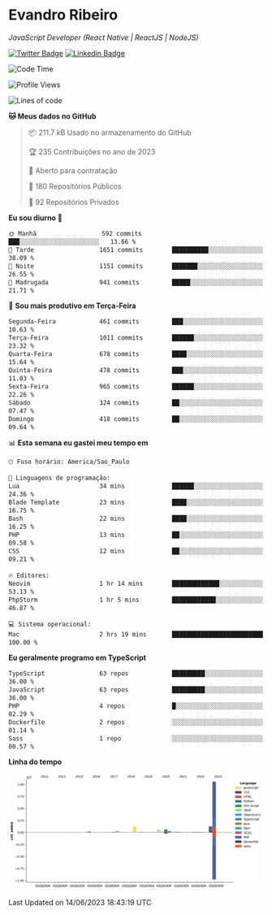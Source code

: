 # Evandro **Ribeiro**

*JavaScript Developer (React Native | ReactJS | NodeJS)*

[![Twitter Badge](https://img.shields.io/badge/-@ribeiroevandro-201B2D?style=flat-square&labelColor=201B2D&logo=twitter&logoColor=white&link=https://twitter.com/ribeiroevandro)](https://twitter.com/ribeiroevandro) 
[![Linkedin Badge](https://img.shields.io/badge/-Evandro%20Ribeiro-201B2D?style=flat-square&logo=Linkedin&logoColor=white&link=https://www.linkedin.com/in/ribeiroevandro)](https://www.linkedin.com/in/ribeiroevandro) 


<!--START_SECTION:waka-->
![Code Time](http://img.shields.io/badge/Code%20Time-3%2C221%20hrs%2049%20mins-blue)

![Profile Views](http://img.shields.io/badge/Visualizac%C3%B5es%20do%20perfil-0-blue)

![Lines of code](https://img.shields.io/badge/Desde%20o%20Hello%20World%20eu%20escrevi-15.0%20million%20linhas%20de%20c%C3%B3digo-blue)

**🐱 Meus dados no GitHub** 

> 📦 211.7 kB Usado no armazenamento do GitHub 
 > 
> 🏆 235 Contribuições no ano de 2023
 > 
> 💼 Aberto para contratação
 > 
> 📜 180 Repositórios Públicos 
 > 
> 🔑 92 Repositórios Privados 
 > 
**Eu sou diurno 🐤** 

```text
🌞 Manhã                  592 commits         ███░░░░░░░░░░░░░░░░░░░░░░   13.66 % 
🌆 Tarde                  1651 commits        ██████████░░░░░░░░░░░░░░░   38.09 % 
🌃 Noite                  1151 commits        ███████░░░░░░░░░░░░░░░░░░   26.55 % 
🌙 Madrugada              941 commits         █████░░░░░░░░░░░░░░░░░░░░   21.71 % 
```
📅 **Sou mais produtivo em Terça-Feira** 

```text
Segunda-Feira            461 commits         ███░░░░░░░░░░░░░░░░░░░░░░   10.63 % 
Terça-Feira              1011 commits        ██████░░░░░░░░░░░░░░░░░░░   23.32 % 
Quarta-Feira             678 commits         ████░░░░░░░░░░░░░░░░░░░░░   15.64 % 
Quinta-Feira             478 commits         ███░░░░░░░░░░░░░░░░░░░░░░   11.03 % 
Sexta-Feira              965 commits         ██████░░░░░░░░░░░░░░░░░░░   22.26 % 
Sábado                   324 commits         ██░░░░░░░░░░░░░░░░░░░░░░░   07.47 % 
Domingo                  418 commits         ██░░░░░░░░░░░░░░░░░░░░░░░   09.64 % 
```


📊 **Esta semana eu gastei meu tempo em** 

```text
🕑︎ Fuso horário: America/Sao_Paulo

💬 Linguagens de programação: 
Lua                      34 mins             ██████░░░░░░░░░░░░░░░░░░░   24.36 % 
Blade Template           23 mins             ████░░░░░░░░░░░░░░░░░░░░░   16.75 % 
Bash                     22 mins             ████░░░░░░░░░░░░░░░░░░░░░   16.25 % 
PHP                      13 mins             ██░░░░░░░░░░░░░░░░░░░░░░░   09.58 % 
CSS                      12 mins             ██░░░░░░░░░░░░░░░░░░░░░░░   09.21 % 

🔥 Editores: 
Neovim                   1 hr 14 mins        █████████████░░░░░░░░░░░░   53.13 % 
PhpStorm                 1 hr 5 mins         ████████████░░░░░░░░░░░░░   46.87 % 

💻 Sistema operacional: 
Mac                      2 hrs 19 mins       █████████████████████████   100.00 % 
```

**Eu geralmente programo em TypeScript** 

```text
TypeScript               63 repos            █████████░░░░░░░░░░░░░░░░   36.00 % 
JavaScript               63 repos            █████████░░░░░░░░░░░░░░░░   36.00 % 
PHP                      4 repos             █░░░░░░░░░░░░░░░░░░░░░░░░   02.29 % 
Dockerfile               2 repos             ░░░░░░░░░░░░░░░░░░░░░░░░░   01.14 % 
Sass                     1 repo              ░░░░░░░░░░░░░░░░░░░░░░░░░   00.57 % 
```



**Linha do tempo**

![Lines of Code chart](https://raw.githubusercontent.com/ribeiroevandro/ribeiroevandro/main/assets/bar_graph.png)


 Last Updated on 14/06/2023 18:43:19 UTC
<!--END_SECTION:waka-->
